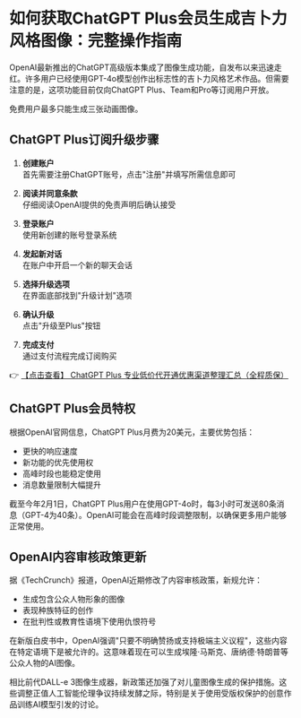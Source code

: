 # 如何获取ChatGPT Plus会员生成吉卜力风格图像：完整操作指南

OpenAI最新推出的ChatGPT高级版本集成了图像生成功能，自发布以来迅速走红。许多用户已经使用GPT-4o模型创作出标志性的吉卜力风格艺术作品。但需要注意的是，这项功能目前仅向ChatGPT Plus、Team和Pro等订阅用户开放。

免费用户最多只能生成三张动画图像。

## ChatGPT Plus订阅升级步骤

1. **创建账户**  
   首先需要注册ChatGPT账号，点击"注册"并填写所需信息即可

2. **阅读并同意条款**  
   仔细阅读OpenAI提供的免责声明后确认接受

3. **登录账户**  
   使用新创建的账号登录系统

4. **发起新对话**  
   在账户中开启一个新的聊天会话

5. **选择升级选项**  
   在界面底部找到"升级计划"选项

6. **确认升级**  
   点击"升级至Plus"按钮

7. **完成支付**  
   通过支付流程完成订阅购买

👉 [【点击查看】 ChatGPT Plus 专业低价代开通优惠渠道整理汇总（全程质保）](https://bit.ly/DaiKai)

## ChatGPT Plus会员特权

根据OpenAI官网信息，ChatGPT Plus月费为20美元，主要优势包括：

- 更快的响应速度
- 新功能的优先使用权
- 高峰时段也能稳定使用
- 消息数量限制大幅提升

截至今年2月1日，ChatGPT Plus用户在使用GPT-4o时，每3小时可发送80条消息（GPT-4为40条）。OpenAI可能会在高峰时段调整限制，以确保更多用户能够正常使用。

## OpenAI内容审核政策更新

据《TechCrunch》报道，OpenAI近期修改了内容审核政策，新规允许：

- 生成包含公众人物形象的图像
- 表现种族特征的创作
- 在批判性或教育性语境下使用仇恨符号

在新版白皮书中，OpenAI强调"只要不明确赞扬或支持极端主义议程"，这些内容在特定语境下是被允许的。这意味着现在可以生成埃隆·马斯克、唐纳德·特朗普等公众人物的AI图像。

相比前代DALL-e 3图像生成器，新政策还加强了对儿童图像生成的保护措施。这些调整正值人工智能伦理争议持续发酵之际，特别是关于使用受版权保护的创意作品训练AI模型引发的讨论。
